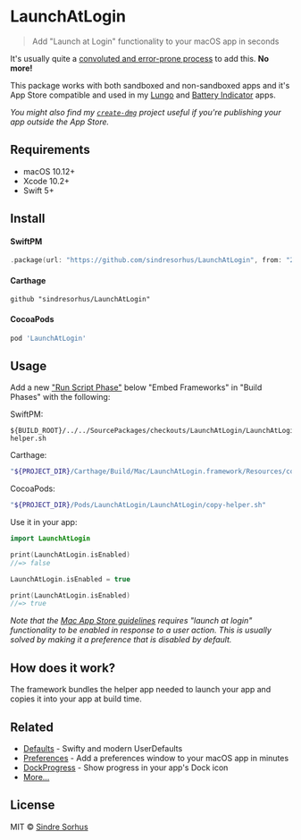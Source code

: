 # LaunchAtLogin

> Add "Launch at Login" functionality to your macOS app in seconds

It's usually quite a [convoluted and error-prone process](before-after.md) to add this. **No more!**

This package works with both sandboxed and non-sandboxed apps and it's App Store compatible and used in my [Lungo](https://blog.sindresorhus.com/lungo-b364a6c2745f) and [Battery Indicator](https://sindresorhus.com/battery-indicator) apps.

*You might also find my [`create-dmg`](https://github.com/sindresorhus/create-dmg) project useful if you're publishing your app outside the App Store.*


## Requirements

- macOS 10.12+
- Xcode 10.2+
- Swift 5+


## Install

#### SwiftPM

```swift
.package(url: "https://github.com/sindresorhus/LaunchAtLogin", from: "2.5.0")
```

#### Carthage

```
github "sindresorhus/LaunchAtLogin"
```

#### CocoaPods

```ruby
pod 'LaunchAtLogin'
```


## Usage

Add a new ["Run Script Phase"](http://stackoverflow.com/a/39633955/64949) below "Embed Frameworks" in "Build Phases" with the following:

SwiftPM:

```
${BUILD_ROOT}/../../SourcePackages/checkouts/LaunchAtLogin/LaunchAtLogin/copy-helper.sh
```

Carthage:

```sh
"${PROJECT_DIR}/Carthage/Build/Mac/LaunchAtLogin.framework/Resources/copy-helper.sh"
```

CocoaPods:

```sh
"${PROJECT_DIR}/Pods/LaunchAtLogin/LaunchAtLogin/copy-helper.sh"
```


Use it in your app:

```swift
import LaunchAtLogin

print(LaunchAtLogin.isEnabled)
//=> false

LaunchAtLogin.isEnabled = true

print(LaunchAtLogin.isEnabled)
//=> true
```

*Note that the [Mac App Store guidelines](https://developer.apple.com/app-store/review/guidelines/) requires "launch at login" functionality to be enabled in response to a user action. This is usually solved by making it a preference that is disabled by default.*


## How does it work?

The framework bundles the helper app needed to launch your app and copies it into your app at build time.


## Related

- [Defaults](https://github.com/sindresorhus/Defaults) - Swifty and modern UserDefaults
- [Preferences](https://github.com/sindresorhus/Preferences) - Add a preferences window to your macOS app in minutes
- [DockProgress](https://github.com/sindresorhus/DockProgress) - Show progress in your app's Dock icon
- [More…](https://github.com/search?q=user%3Asindresorhus+language%3Aswift)


## License

MIT © [Sindre Sorhus](https://sindresorhus.com)
